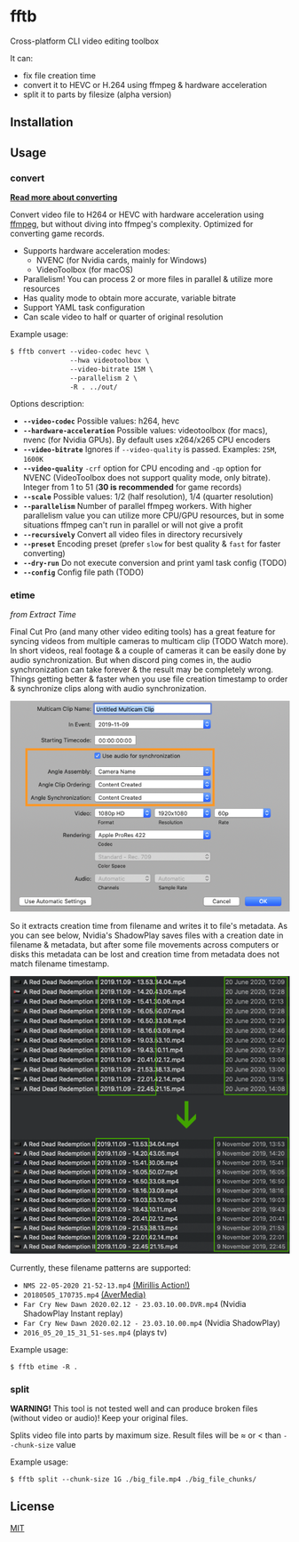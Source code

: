 # fftb

Cross-platform CLI video editing toolbox

It can:
* fix file creation time
* convert it to HEVC or H.264 using ffmpeg & hardware acceleration
* split it to parts by filesize (alpha version)

## Installation

## Usage

### convert

**[Read more about converting](docs/converting_guide.md)**

Convert video file to H264 or HEVC with hardware acceleration using [ffmpeg](https://ffmpeg.org), but without diving into ffmpeg's complexity. Optimized for converting game records.

* Supports hardware acceleration modes:
  * NVENC (for Nvidia cards, mainly for Windows)
  * VideoToolbox (for macOS)
* Parallelism! You can process 2 or more files in parallel & utilize more resources
* Has quality mode to obtain more accurate, variable bitrate
* Support YAML task configuration
* Can scale video to half or quarter of original resolution

Example usage:

```
$ fftb convert --video-codec hevc \
               --hwa videotoolbox \
               --video-bitrate 15M \
               --parallelism 2 \
               -R . ../out/
```

Options description:

* **`--video-codec`** Possible values: h264, hevc
* **`--hardware-acceleration`** Possible values: videotoolbox (for macs), nvenc (for Nvidia GPUs). By default uses x264/x265 CPU encoders
* **`--video-bitrate`** Ignores if `--video-quality` is passed. Examples: `25M`, `1600K`
* **`--video-quality`** `-crf` option for CPU encoding and `-qp` option for NVENC (VideoToolbox does not support quality mode, only bitrate). Integer from 1 to 51 (**30 is recommended** for game records)
* **`--scale`** Possible values: 1/2 (half resolution), 1/4 (quarter resolution)
* **`--parallelism`** Number of parallel ffmpeg workers. With higher parallelism value you can utilize more CPU/GPU resources, but in some situations ffmpeg can't run in parallel or will not give a profit
* **`--recursively`** Convert all video files in directory recursively
* **`--preset`** Encoding preset (prefer `slow` for best quality & `fast` for faster converting)
* **`--dry-run`** Do not execute conversion and print yaml task config (TODO)
* **`--config`** Config file path (TODO)

### etime

*from Extract Time*

Final Cut Pro (and many other video editing tools) has a great feature for syncing videos from multiple cameras to multicam clip (TODO Watch more). In short videos, real footage & a couple of cameras it can be easily done by audio synchronization. But when discord ping comes in, the audio synchronization can take forever & the result may be completely wrong. Things getting better & faster when you use file creation timestamp to order & synchronize clips along with audio synchronization.

![Multicam clip creation dialog](docs/images/fcpx_mcc.png)

So it extracts creation time from filename and writes it to file's metadata. As you can see below, Nvidia's ShadowPlay saves files with a creation date in filename & metadata, but after some file movements across computers or disks this metadata can be lost and creation time from metadata does not match filename timestamp.

![Files has wrong timestamps in metadata](docs/images/rdr_wrong_timestamps.png)

Currently, these filename patterns are supported:

* `NMS 22-05-2020 21-52-13.mp4` [(Mirillis Action!)](https://mirillis.com/en/products/action.html)
* `20180505_170735.mp4` [(AverMedia)](https://www.avermedia.com/en/product-detail/GC513)
* `Far Cry New Dawn 2020.02.12 - 23.03.10.00.DVR.mp4` (Nvidia ShadowPlay Instant replay)
* `Far Cry New Dawn 2020.02.12 - 23.03.10.00.mp4` (Nvidia ShadowPlay)
* `2016_05_20_15_31_51-ses.mp4` (plays tv)

Example usage:

```
$ fftb etime -R .
```

### split

**WARNING!** This tool is not tested well and can produce broken files (without video or audio)! Keep your original files.

Splits video file into parts by maximum size. Result files will be ≈ or < than `--chunk-size` value

Example usage:

```
$ fftb split --chunk-size 1G ./big_file.mp4 ./big_file_chunks/
```

## License
[MIT](https://choosealicense.com/licenses/mit/)
